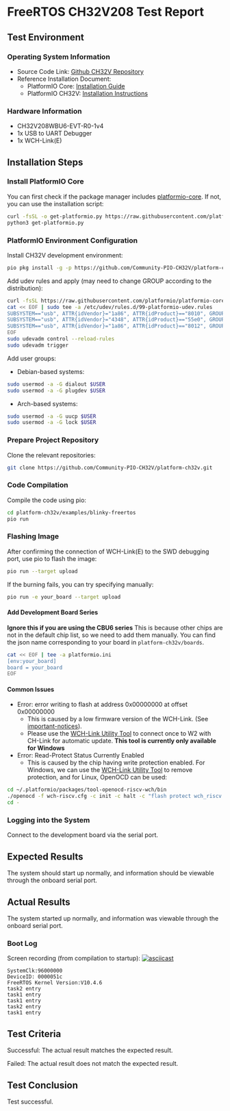 # FreeRTOS CH32V208 Test Report

## Test Environment

### Operating System Information

- Source Code Link: [Github CH32V Repository](https://github.com/Community-PIO-CH32V/ch32-pio-projects)
- Reference Installation Document:
    - PlatformIO Core: [Installation Guide](https://docs.platformio.org/en/latest/core/installation/index.html)
    - PlatformIO CH32V: [Installation Instructions](https://pio-ch32v.readthedocs.io/en/latest/installation.html)

### Hardware Information

- CH32V208WBU6-EVT-R0-1v4
- 1x USB to UART Debugger
- 1x WCH-Link(E)

## Installation Steps

### Install PlatformIO Core

You can first check if the package manager includes [platformio-core](https://archlinux.org/packages/?name=platformio-core). If not, you can use the installation script:

```bash
curl -fsSL -o get-platformio.py https://raw.githubusercontent.com/platformio/platformio-core-installer/master/get-platformio.py
python3 get-platformio.py
```

### PlatformIO Environment Configuration

Install CH32V development environment:
```bash
pio pkg install -g -p https://github.com/Community-PIO-CH32V/platform-ch32v.git
```

Add udev rules and apply (may need to change GROUP according to the distribution):
```bash
curl -fsSL https://raw.githubusercontent.com/platformio/platformio-core/develop/platformio/assets/system/99-platformio-udev.rules | sudo tee /etc/udev/rules.d/99-platformio-udev.rules
cat << EOF | sudo tee -a /etc/udev/rules.d/99-platformio-udev.rules
SUBSYSTEM=="usb", ATTR{idVendor}="1a86", ATTR{idProduct}=="8010", GROUP="plugdev"
SUBSYSTEM=="usb", ATTR{idVendor}="4348", ATTR{idProduct}=="55e0", GROUP="plugdev"
SUBSYSTEM=="usb", ATTR{idVendor}="1a86", ATTR{idProduct}=="8012", GROUP="plugdev"
EOF
sudo udevadm control --reload-rules
sudo udevadm trigger
```

Add user groups:
- Debian-based systems:
```bash
sudo usermod -a -G dialout $USER
sudo usermod -a -G plugdev $USER
```
- Arch-based systems:
```bash
sudo usermod -a -G uucp $USER
sudo usermod -a -G lock $USER
```

### Prepare Project Repository

Clone the relevant repositories:
```bash
git clone https://github.com/Community-PIO-CH32V/platform-ch32v.git
```

### Code Compilation

Compile the code using pio:
```bash
cd platform-ch32v/examples/blinky-freertos
pio run
```

### Flashing Image

After confirming the connection of WCH-Link(E) to the SWD debugging port, use pio to flash the image:
```bash
pio run --target upload
```

If the burning fails, you can try specifying manually:
```bash
pio run -e your_board --target upload
```

#### Add Development Board Series

**Ignore this if you are using the CBU6 series**
This is because other chips are not in the default chip list, so we need to add them manually.
You can find the json name corresponding to your board in `platform-ch32v/boards`.
```bash
cat << EOF | tee -a platformio.ini
[env:your_board]
board = your_board
EOF
```

#### Common Issues

- Error: error writing to flash at address 0x00000000 at offset 0x00000000
    - This is caused by a low firmware version of the WCH-Link. (See [important-notices](https://github.com/Community-PIO-CH32V/platform-ch32v?tab=readme-ov-file#important-notices)).
    - Please use the [WCH-Link Utility Tool](https://www.wch.cn/downloads/WCH-LinkUtility_ZIP.html) to connect once to W2 with CH-Link for automatic update. **This tool is currently only available for Windows**
- Error: Read-Protect Status Currently Enabled
    - This is caused by the chip having write protection enabled. For Windows, we can use the [WCH-Link Utility Tool](https://www.wch.cn/downloads/WCH-LinkUtility_ZIP.html) to remove protection, and for Linux, OpenOCD can be used:
```bash
cd ~/.platformio/packages/tool-openocd-riscv-wch/bin
./openocd -f wch-riscv.cfg -c init -c halt -c "flash protect wch_riscv 0 last  off " -c exit
cd -
```

### Logging into the System

Connect to the development board via the serial port.

## Expected Results

The system should start up normally, and information should be viewable through the onboard serial port.

## Actual Results

The system started up normally, and information was viewable through the onboard serial port.

### Boot Log

Screen recording (from compilation to startup):
[![asciicast](https://asciinema.org/a/9TLcntvak6nDphk5ikbeNySkz.svg)](https://asciinema.org/a/9TLcntvak6nDphk5ikbeNySkz)

```log
SystemClk:96000000
DeviceID: 0000051c
FreeRTOS Kernel Version:V10.4.6
task2 entry
task1 entry
task1 entry
task2 entry
task1 entry

```

## Test Criteria

Successful: The actual result matches the expected result.

Failed: The actual result does not match the expected result.

## Test Conclusion

Test successful.
